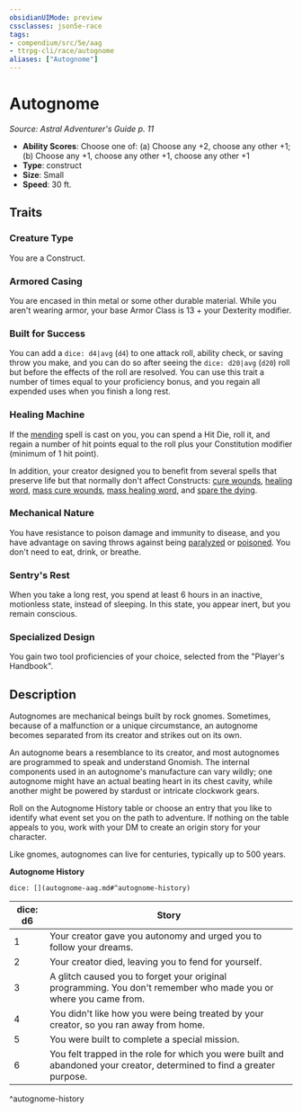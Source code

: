 ```yaml
---
obsidianUIMode: preview
cssclasses: json5e-race
tags:
- compendium/src/5e/aag
- ttrpg-cli/race/autognome
aliases: ["Autognome"]
---
```

# Autognome
*Source: Astral Adventurer's Guide p. 11*  

- **Ability Scores**: Choose one of: (a) Choose any +2, choose any other +1; (b) Choose any +1, choose any other +1, choose any other +1
- **Type**: construct
- **Size**: Small
- **Speed**: 30 ft.

## Traits

### Creature Type

You are a Construct.

### Armored Casing

You are encased in thin metal or some other durable material. While you aren't wearing armor, your base Armor Class is 13 + your Dexterity modifier.

### Built for Success

You can add a `dice: d4|avg` (`d4`) to one attack roll, ability check, or saving throw you make, and you can do so after seeing the `dice: d20|avg` (`d20`) roll but before the effects of the roll are resolved. You can use this trait a number of times equal to your proficiency bonus, and you regain all expended uses when you finish a long rest.

### Healing Machine

If the [mending](compendium/spells/mending.md) spell is cast on you, you can spend a Hit Die, roll it, and regain a number of hit points equal to the roll plus your Constitution modifier (minimum of 1 hit point).

In addition, your creator designed you to benefit from several spells that preserve life but that normally don't affect Constructs: [cure wounds](compendium/spells/cure-wounds.md), [healing word](compendium/spells/healing-word.md), [mass cure wounds](compendium/spells/mass-cure-wounds.md), [mass healing word](compendium/spells/mass-healing-word.md), and [spare the dying](compendium/spells/spare-the-dying.md).

### Mechanical Nature

You have resistance to poison damage and immunity to disease, and you have advantage on saving throws against being [paralyzed](/compendium/rules/conditions.md#paralyzed) or [poisoned](/compendium/rules/conditions.md#poisoned). You don't need to eat, drink, or breathe.

### Sentry's Rest

When you take a long rest, you spend at least 6 hours in an inactive, motionless state, instead of sleeping. In this state, you appear inert, but you remain conscious.

### Specialized Design

You gain two tool proficiencies of your choice, selected from the "Player's Handbook".

## Description

Autognomes are mechanical beings built by rock gnomes. Sometimes, because of a malfunction or a unique circumstance, an autognome becomes separated from its creator and strikes out on its own.

An autognome bears a resemblance to its creator, and most autognomes are programmed to speak and understand Gnomish. The internal components used in an autognome's manufacture can vary wildly; one autognome might have an actual beating heart in its chest cavity, while another might be powered by stardust or intricate clockwork gears.

Roll on the Autognome History table or choose an entry that you like to identify what event set you on the path to adventure. If nothing on the table appeals to you, work with your DM to create an origin story for your character.

Like gnomes, autognomes can live for centuries, typically up to 500 years.

**Autognome History**

`dice: [](autognome-aag.md#^autognome-history)`

| dice: d6 | Story |
|----------|-------|
| 1 | Your creator gave you autonomy and urged you to follow your dreams. |
| 2 | Your creator died, leaving you to fend for yourself. |
| 3 | A glitch caused you to forget your original programming. You don't remember who made you or where you came from. |
| 4 | You didn't like how you were being treated by your creator, so you ran away from home. |
| 5 | You were built to complete a special mission. |
| 6 | You felt trapped in the role for which you were built and abandoned your creator, determined to find a greater purpose. |
^autognome-history